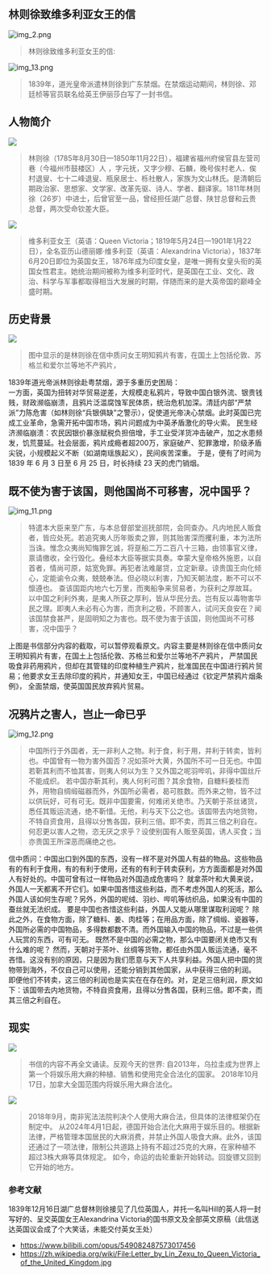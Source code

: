 ## 林则徐致维多利亚女王的信

![img_2.png](img_2.png)

> 林则徐致维多利亚女王的信:

![img_13.png](img_13.png)

> 1839年，道光皇帝派遣林则徐到广东禁烟。在禁烟运动期间，林则徐、邓廷桢等官员联名给英王伊丽莎白写了一封书信。


## 人物简介

![](img.png)

> 林则徐（1785年8月30日—1850年11月22日），福建省福州府侯官县左营司巷（今福州市鼓楼区）人 ，字元抚，又字少穆、石麟，晚号俟村老人、俟村退叟、七十二峰退叟、瓶泉居士、栎社散人，家族为文山林氏。是清朝后期政治家、思想家、文学家、改革先驱、诗人、学者、翻译家。1811年林则徐（26岁）中进士，后曾官至一品，曾经担任湖广总督、陕甘总督和云贵总督，两次受命钦差大臣。

![](img_1.png)

> 维多利亚女王（英语：Queen Victoria；1819年5月24日—1901年1月22日），全名亚历山德丽娜·维多利亚（英语：Alexandrina Victoria），1837年6月20日即位为英国女王，1876年成为印度女皇，是唯一拥有女皇头衔的英国女性君主。她统治期间被称为维多利亚时代，是英国在工业、文化、政治、科学与军事都取得相当大发展的时期，伴随而来的是大英帝国的巅峰全盛时期。


## 历史背景

![](img_10.png)
> 图中显示的是林则徐在信中质问女王明知鸦片有害，在国土上包括伦敦、苏格兰和爱尔兰等地不产鸦片，


1839年道光帝派林则徐赴粤禁烟，源于多重历史困局：  
一方面，英国为扭转对华贸易逆差，大规模走私鸦片，导致中国白银外流、银贵钱贱，财政濒临崩溃，且鸦片泛滥腐蚀军民体质，统治危机加深。清廷内部“严禁派”力陈危害（如林则徐“兵银俱缺”之警示），促使道光帝决心禁烟。此时英国已完成工业革命，急需开拓中国市场，鸦片问题成为中英矛盾激化的导火索。
民生经济濒临崩溃：农民因银价暴涨赋税负担倍增，手工业受洋货冲击破产，加之水患频发，饥荒蔓延。社会层面，鸦片成瘾者超200万，家庭破产、犯罪激增，阶级矛盾尖锐，小规模起义不断（如湖南瑶族起义），民间疾苦深重。
于是，便有了时间为 1839 年 6 月 3 日至 6 月 25 日，时长持续 23 天的虎门销烟。



## 既不使为害于该国，则他国尚不可移害，况中国乎？

![img_11.png](img_11.png)

> 特遣本大臣来至广东，与本总督部堂巡抚部院，会同查办。凡内地民人贩食者，皆应处死。若追究夷人历年贩卖之罪，则其贻害深而攫利重，本为法所当诛。惟念众夷尚知悔罪乞诚，将趸船二万二百八十三箱，由领事官义律，禀请缴收，全行毁化。叠经本大臣等据实具奏。幸蒙大皇帝格外施恩，以自首者，情尚可原，姑宽免罪。再犯者法难屡贷，立定新章。谅贵国王向化倾心，定能谕令众夷，兢兢奉法。但必晓以利害，乃知天朝法度，断不可以不懔遵也。
查该国距内地六七万里，而夷船争来贸易者，为获利之厚故耳。以中国之利利外夷，是夷人所获之厚利，皆从华民分去。岂有反以毒物害华民之理。即夷人未必有心为害，而贪利之极，不顾害人，试问天良安在？闻该国禁食甚严，是固明知之为害也。既不使为害于该国，则他国尚不可移害，况中国乎？

上图是书信部分内容的截取，可以暂停观看原文。内容主要是林则徐在信中质问女王明知鸦片有害，在国土上包括伦敦、苏格兰和爱尔兰等地不产鸦片，
严禁国民吸食非药用鸦片，但却在其管辖的印度种植生产鸦片，批准国民在中国进行鸦片贸易；他要求女王去除印度的鸦片，并通知女王，中国已经通过《钦定严禁鸦片烟条例》，
全面禁烟，使英国国民放弃鸦片贸易。

## 况鸦片之害人，岂止一命已乎

![img_12.png](img_12.png)
> 中国所行于外国者，无一非利人之物。利于食，利于用，并利于转卖，皆利也。中国曾有一物为害外国否？况如茶叶大黄，外国所不可一日无也。中国若靳其利而不恤其害，则夷人何以为生？又外国之呢羽哔叽，非得中国丝斤不能成织。
若中国亦靳其利，夷人何利可图？其余食物，自糖料姜桂而外，用物自绸缎磁器而外，外国所必需者，曷可胜数。而外来之物，皆不过以供玩好，可有可无。既非中国要需，何难闭关绝市。乃天朝于茶丝诸货，悉任其贩运流通，绝不靳惜。无他，利与天下公之也。该国带去内地货物，不特自资食用，且得以分售各国，获利三倍。即不卖，而其三倍之利自在。何忍更以害人之物，恣无厌之求乎？设使别国有人贩至英国，诱人买食；当亦贵国王所深恶而痛绝之也。

信中质问：中国出口到外国的东西，没有一样不是对外国人有益的物品。这些物品有的有利于食用，有的有利于使用，还有的有利于转卖获利，方方面面都是对外国人有好处的。中国可曾有过一样物品对外国造成危害吗？
就拿茶叶和大黄来说，外国人一天都离不开它们。如果中国吝惜这些利益，而不考虑外国人的死活，那么外国人该如何生存呢？另外，外国的呢绒、羽纱、哔叽等纺织品，如果没有中国的蚕丝就无法织成。
要是中国也吝惜这些利益，外国人又能从哪里谋取利润呢？
除此之外，在食物方面，除了糖料、姜、肉桂等；在用品方面，除了绸缎、瓷器等，外国所必需的中国物品，多得数都数不清。而外国输入中国的物品，不过是一些供人玩赏的东西，可有可无。
既然不是中国的必需之物，那么中国要闭关绝市又有什么难的呢？
然而，天朝对于茶叶、丝绸等货物，都任由外国人贩运流通，毫不吝惜。这没有别的原因，只是因为我们愿意与天下人共享利益。外国人把中国的货物带到海外，不仅自己可以使用，还能分销到其他国家，从中获得三倍的利润。
即便他们不转卖，这三倍的利润也是实实在在存在的。对，足足三倍利润，原文如下：该国带去内地货物，不特自资食用，且得以分售各国，获利三倍。即不卖，而其三倍之利自在。

## 现实

![](img_5.png)

> 书信的内容不再全文诵读。反观今天的世界:
自2013年，乌拉圭成为世界上第一个将娱乐用大麻的种植、销售和使用完全合法化的国家。
2018年10月17日，加拿大全国范围内将娱乐用大麻合法化。


![](img_8.png)

>2018年9月，南非宪法法院判决个人使用大麻合法，但具体的法律框架仍在制定中。
从2024年4月1日起，德国开始合法化大麻用于娱乐目的。根据新法律，严格管理本国居民的大麻消费，并禁止外国人吸食大麻。此外，该国还通过了一项法律，限制公共道路上持有不超过25克的大麻，在家种植不超过3株大麻等具体规定。
如今，命运的齿轮重新开始转动。回旋镖又回到它开始的地方。


### 参考文献

1839年12月16日湖广总督林则徐接见了几位英国人，并托一名叫Hill的英人将一封写好的、呈交英国女王Alexandrina Victoria的国书原文及全部英文原稿（此信送达英国议会成了个大笑话，未能交付英女王处）
- https://www.bilibili.com/opus/549082487573017456
- https://zh.wikipedia.org/wiki/File:Letter_by_Lin_Zexu_to_Queen_Victoria_of_the_United_Kingdom.jpg
